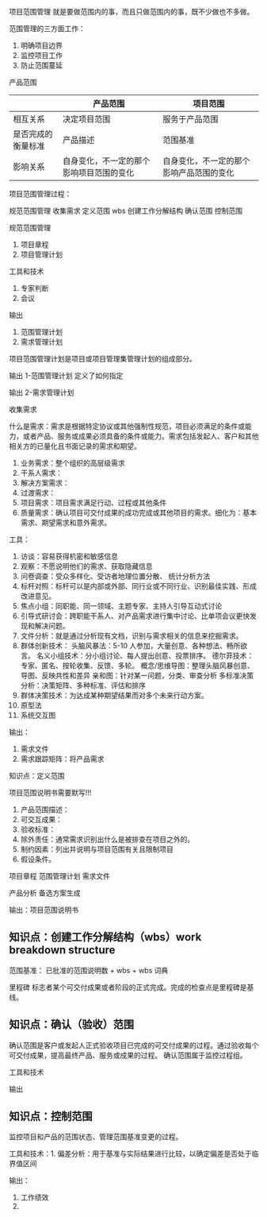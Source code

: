 项目范围管理
就是要做范围内的事，而且只做范围内的事，既不少做也不多做。

范围管理的三方面工作：

1. 明确项目边界
2. 监控项目工作
3. 防止范围蔓延

产品范围

|  | 产品范围 | 项目范围 |
| ------ | ------ | ------ |
| 相互关系 | 决定项目范围 | 服务于产品范围 |
| 是否完成的衡量标准 | 产品描述 | 范围基准 |
| 影响关系 | 自身变化，不一定的那个影响项目范围的变化 | 自身变化，不一定的那个影响产品范围的变化 |

项目范围管理过程：

规范范围管理
收集需求
定义范围
wbs 创建工作分解结构
确认范围
控制范围

规范范围管理

1. 项目章程
2. 项目管理计划

工具和技术

1. 专家判断
2. 会议

输出

1. 范围管理计划
2. 需求管理计划

项目范围管理计划是项目或项目管理集管理计划的组成部分。

输出 1-范围管理计划
定义了如何指定

输出 2-需求管理计划

收集需求

什么是需求：需求是根据特定协议或其他强制性规范，项目必须满足的条件或能力，或者产品、服务或成果必须具备的条件或能力。需求包括发起人、客户和其他相关方的已量化且书面记录的需求和期望。

1. 业务需求：整个组织的高层级需求
2. 干系人需求：
3. 解决方案需求：
4. 过渡需求：
5. 项目需求：项目需求满足行动、过程或其他条件
6. 质量需求：确认项目可交付成果的成功完成或其他项目的需求。细化为：基本需求、期望需求和意外需求。

工具：

1. 访谈：容易获得机密和敏感信息
2. 观察：不愿说明他们的需求、获取隐藏信息
3. 问卷调查：受众多样化、受访者地理位置分散、 统计分析方法
4. 标杆对照：标杆可以是内部或外部、同行业或不同行业、识别最佳实践、形成改进意见。
5. 焦点小组：同职能、同一领域、主题专家、主持人引导互动式讨论
6. 引导式研讨会：跨职能干系人、对产品需求进行集中讨论、比单项会议更快发现和解决问题。
7. 文件分析：就是通过分析现有文档，识别与需求相关的信息来挖掘需求。
8. 群体创新技术：
头脑风暴法：5-10 人参加，大量创意、各种想法、畅所欲言。
名义小组技术：分小组讨论、每人提出创意、投票排序。
德尔菲技术：专家、匿名、按轮收集、反馈、多轮。
概念/思维导图：整理头脑风暴创意、导图、反映共性和差异
亲和图：针对某一问题，分类、审查分析
多标准决策分析：决策矩阵、多种标准、评估和排序
9. 群体决策技术：为达成某种期望结果而对多个未来行动方案。
10. 原型法
11. 系统交互图


输出：

1. 需求文件
2. 需求跟踪矩阵：将产品需求

知识点：定义范围

项目范围说明书需要默写!!!

1. 产品范围描述：
2. 可交互成果：
3. 验收标准：
4. 除外责任：通常需求识别出什么是被排查在项目之外的。
5. 制约因素：列出并说明与项目范围有关且限制项目
6. 假设条件。

项目章程
范围管理计划
需求文件


产品分析
备选方案生成

输出：项目范围说明书

## 知识点：创建工作分解结构（wbs）work breakdown structure

范围基准：
已批准的范围说明数 + wbs + wbs 词典

里程碑
标志者某个可交付成果或者阶段的正式完成。完成的检查点是里程碑是基线。

## 知识点：确认（验收）范围

确认范围是客户或发起人正式验收项目已完成的可交付成果的过程。通过验收每个可交付成果，提高最终产品、服务或成果的过程。
确认范围属于监控过程组。

工具和技术

输出

## 知识点：控制范围

监控项目和产品的范围状态、管理范围基准变更的过程。

工具和技术：1. 偏差分析：用于基准与实际结果进行比较，以确定偏差是否处于临界值区间

输出：
1. 工作绩效
2.


